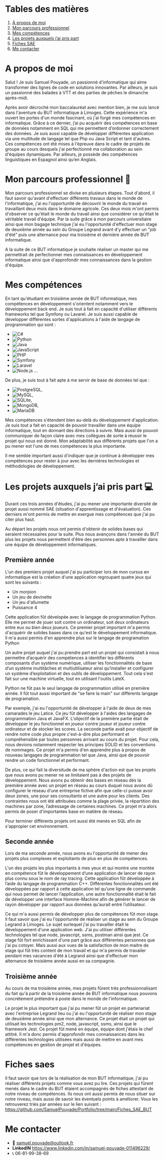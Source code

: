 # Tables des matières

1. [À propos de moi](#a-propos-de-moi)
2. [Mon parcours professionnel](#mon-parcours-professionnel)
3. [Mes compétences](#mes-compétences)
4. [Les projets auxquels j’ai pris part](#les-projets-auxquels-jai-pris-part)
6. [Fiches SAE](#fiches-saes)
7. [Me contacter](#me-contacter)


# A propos de moi

Salut ! Je suis Samuel Pouyade, un passionné d'informatique qui aime transformer des lignes de code en solutions innovantes. Par ailleurs, je suis un passionné des balades à VTT et des parties de pêches le dimanche après-midi.

Après avoir décroché mon baccalauréat avec mention bien, je me suis lancé dans l'aventure du BUT informatique à Limoges. Cette expérience m'a ouvert les portes d'un monde fascinant, où j'ai forgé mes compétences en informatique.
Grâce à ce dernier,  j’ai pu acquérir des compétences en base de données notamment en SQL qui me permettent d’ordonner correctement des données. 
Je suis aussi capable de développer différentes application via une multitude de langage tel que Php ou Java Script et tant d'autres. 
Ces compétences ont été mises à l'épreuve dans le cadre de projets de groupe au cours desquels j'ai perfectionné ma collaboration au sein d'équipes dynamiques. 
Par ailleurs, je possède des compétences linguistiques en Espagnol ainsi qu’en Anglais. 

# Mon parcours professionnel 📖

Mon parcours professionnel se divise en plusieurs étapes. Tout d'abord, il faut savoir qu'avant d'effectuer différents travaux dans le monde de l'informatique, j'ai eu l'opportunité de découvrir le monde du travail en travaillant deux mois dans le domaine agricole. Ces deux mois m'ont permis d'observer ce qu'était le monde du travail ainsi que considérer ce qu'était le véritable travail d'équipe.
Par la suite grâce à mon parcours universitaire ainsi que mon bagage technique j'ai eu l'opportunité d'effectuer mon stage de deuxième année au sein du Groupe Legrand avant d'y effectuer un "job d'été" puis une alternance pour ma troisième et dernière année de BUT informatique.

A la suite de ce BUT informatique je souhaite réaliser un master qui me permettrait de perfectionner mes connaissances en développement informatique ainsi que d'approfondir mes connaissances dans la gestion d'équipe. 

# Mes compétences

En tant qu'étudiant en troisième année de BUT informatique, mes compétences en développement s'orientent notamment vers le développement back end. Je suis tout à fait en capacité d'utiliser différents frameworks tel que Symfony ou Lavarel. Je suis aussi capable de développer différentes sortes d'applications à l'aide de langage de programmation qui sont :

- ![C#](https://img.shields.io/badge/c%23-%23239120.svg?style=flat&logo=c-sharp&logoColor=white)
- ![Python](https://img.shields.io/badge/Python-3776AB?style=flat&logo=python&logoColor=white)
- ![Java](https://img.shields.io/badge/java-%23ED8B00.svg?style=flat&logo=openjdk&logoColor=white)
- ![JavaScript](https://img.shields.io/badge/JavaScript-F7DF1E?style=flat&logo=javascript&logoColor=black) 
- ![PHP](https://img.shields.io/badge/PHP-777BB4?style=flat&logo=php&logoColor=white) 
- ![Symfony](https://img.shields.io/badge/Symfony-000000?style=flat&logo=symfony&logoColor=white) 
- ![Laravel](https://img.shields.io/badge/Laravel-FF2D20?style=flat&logo=laravel&logoColor=white) 
- ![Node.js](https://img.shields.io/badge/Node.js-339933?style=flat&logo=node.js&logoColor=white)
...

De plus, je suis tout à fait apte à me servir de base de données tel que :
- ![PostgreSQL](https://img.shields.io/badge/PostgreSQL-4169E1?style=flat&logo=postgresql&logoColor=white),
- ![MySQL](https://img.shields.io/badge/MySQL-4479A1?style=flat&logo=mysql&logoColor=white),
- ![SQLite](https://img.shields.io/badge/SQLite-003B57?style=flat&logo=sqlite&logoColor=white),
- ![MongoDB](https://img.shields.io/badge/MongoDB-47A248?style=flat&logo=mongodb&logoColor=white),
- ![MariaDB](https://img.shields.io/badge/MariaDB-003545?style=flat&logo=mariadb&logoColor=white)

Mes compétences s'étendent bien au-delà du développement d'application. Je suis tout a fait en capacité de pouvoir travailler dans une équipe informatique, tout en donnant des directions à suivre. Mais aussi de pouvoir communiquer de façon claire avec mes collègues de sorte à réussir le projet qui nous est donné. Mon adaptabilité aux différents projets que l'on a pu mener est l'une de mes compétences la plus importante.

Il me semble important aussi d'indiquer que je continue à développer mes compétences pour rester à jour avec les dernières technologies et méthodologies de développement.

# Les projets auxquels j’ai pris part 💻

Durant ces trois années d'études, j'ai pu mener une importante diversité de projet aussi nommé SAE (situation d'apprentissage et d'évaluation). Ces derniers m'ont permis de mettre en exergue mes compétences que j'ai pu citer plus haut.

Au départ les projets nous ont permis d'obtenir de solides bases qui seraient nécessaires pour la suite. Plus nous avançons dans l'année du BUT plus les projets nous permettent d'être des personnes apte à travailler dans une équipe de développement informatiques.

## Première année
L'un des premiers projet auquel j'ai pu participer lors de mon cursus en informatique est la création d'une application regroupant quatre jeux qui sont les suivants : 
- Un morpion
- Un jeu de devinette
- Un jeu d'allumette
- Puissance 4

Cette application fût dévelopée avec le langage de programmation Python. Elle me permet de jouer soit contre un ordinateur, soit deux ordinateurs entre eux ou bien deux joueurs.
Ce premier projet important m'a permis d'acquérir de solides bases dans ce qu'est le développement informatique. Il m'a aussi permis d'en apprendre plus sur le langage de programation Python

Un autre projet auquel j'ai pu prendre part est un projet qui consistait à nous permettre d’acquérir des compétences à identifier les différents composants d’un système numérique, utiliser les fonctionnalités de base d’un système multitâches et multiutilisateur ainsi qu’installer et configurer un système d’exploitation et des outils de développement. Tout cela s'est fait sur une machine virtuelle, tout en utilisant l'outils LateX. 

Python ne fût pas le seul langage de programmation utilisé en première année. Il fût tout aussi important de "se faire la main" sur différents langage de programation. 

Par exemple, j'ai eu l'opportunité de développer à l'aide de deux de mes camarades le jeu Latice. Ce jeu fût développer à l'aides des langages de programmation Java et JavaFX. L'objectif de la première partie était de développer le jeu fonctionnel en joueur contre joueur et joueur contre ordinateur et de stocker les scores. La seconde partie avait pour objectif de rendre notre code plus propre c'est-à-dire plus performant et compréhensible par toutes personnes arrivant au cours du projet. Pour cela, nous devions notamment respecter les principes SOLID et les conventions de nommages. Ce projet m'a permis d'en apprendre plus à propos de nouveau langages de programmation tel que Java, ainsi que de pouvoir rendre un code fonctionnel et performant.

De plus, ce qui fait la diversitude de ma sphère d'action est que les projets que nous avons pu mener ne se limitaient pas à des projets de développement. Nous avons pu obtenir des bases en réseau dés la première année avec un projet en réseau au cours duquel nous avons dû configurer le réseau d’une entreprise fictive afin que celle-ci puisse avoir deux zones, une pour ses consultants et une autre pour les clients. Des contraintes nous ont été attribuées comme la plage privée, la répartition des machines par zone, l’adressage de certaines machines. Ce projet m'a alors permis de poser d'importantes base en matière de réseau.

Pour terminer différents projets ont aussi été menés en SQL afin de s'appropier cet environnement.

## Seconde année

Lors de ma seconde année, nous avons eu l'opportunité de mener des projets plus complexes et exploitants de plus en plus de compétences.

L'un des projets les plus importants à mes yeux et qui montre une montée en compétence fût le développement d’une application de lancer de rayon plus connu sous le nom de ray tracing. Cette application fût développée à l’aide du langage de programmation C++. Différentes fonctionnalités ont été développées par rapport à cette application tel qu’une ligne de commande qui nous permet de lancer l’application, une autre fonctionnalité était le fait de développer une interface Homme-Machine afin de générer le lancer de rayon développer par rapport aux données qu’aurait entré l’utilisateur.

Ce qui m'a aussi permis de développer plus de compétences fût mon stage.
Il faut savoir que j'ai eu l'opportunité de réaliser un stage au sein du Groupe Legrand à Limoges. Le sujet surlequel j'ai pu travailler était le développement d'une application web. J'ai pu utiliser différentes technologies tel que node, javascript, ssms, postman ainsi que jest. Ce stage fût fort enrichissant d'une part grâce aux différentes personnes que j'ai pu cotoyer. Mais aussi aux vues de la satisfaction de mon maitre de stage qui fût très content de mon travail et qui m'a permis de travailer pendant mes vacances d'été à Legrand ainsi que d'effectuer mon alternance de troisième année aussi en sa compagnie.

## Troisième année

Au cours de ma troisième année, mes projets fûrent très professionnalisant  du fait qu'à partir de la troisième année de BUT informatique nous pouvons concrétement prétendre à poste dans le monde de l'informatique. 

Le projet le plus important que j'ai pu mener fût un projet en partenariat avec l'entreprise Legrand lieu ou j'ai eu l'opportunité de réaliser mon stage de deuxième année ainsi que mon alternance. Ce projet était un projet qui utilisait les technologies pm2, node, javascript, ssms, ainsi que le framework Jest. Ce projet fût mené en équipe, équipe dont j'étais le chef attitré. Il m'a donc permis d'approfondir mes connaissances dans les différentes technologies utilisées mais aussi de mettre en avant mes compétences en gestion de projet et d'équipes. 


# Fiches saes

Il faut savoir que lors de la réalisation de mon BUT informatique, j'ai pu réaliser différents projets comme vous avez pu lire. Ces projets qui fûrent menés dans le cadre du BUT étaient accompagnés de fiches attestant de notre niveau de compétences. Ils nous ont aussi permis de nous situer sur notre niveau, mais aussi de savoir les éventuels points à améliorer. Vous les retrouverez triés par années sur le lien suivant : https://github.com/SamuelPouyade/Portfolio/tree/main/Fiches_SAE_BUT

# Me contacter

- 📧 samuel.pouyade@outlook.fr
-  **LinkedIN** https://www.linkedin.com/in/samuel-pouyade-011496229/
- 📞 06-81-99-38-69


